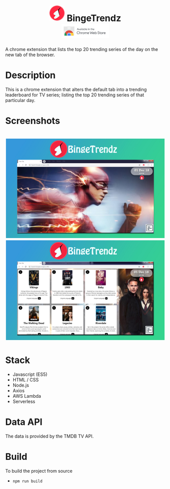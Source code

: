 <h1 align="center">
  <img src="logos/logo48.png" alt="bingetrendz logo"/> <span style="vertical-align:middle;">BingeTrendz</span>
  <br/>
  <a href="https://goo.gl/ujAfCG" target="_blank">
    <img src="readmeImg/cws.png" alt="chrome web store link" width="150px"/>
  </a>
</h1>
 A chrome extension that lists the top 20 trending series of the day on the new tab of the browser.

# Description

This is a chrome extension that alters the default tab into a trending leaderboard for TV series; listing the top 20 trending series of that particular day.

# Screenshots
<h1 align="center">
  <img src="readmeImg/sc1.jpg" alt="bingetrendz screenshot 1" width="500px"/>
  <img src="readmeImg/sc2.jpg" alt="bingetrendz screenshot 2" width="500px"/>
</h1>

# Stack

- Javascript (ES5)
- HTML / CSS
- Node.js
- Axios
- AWS Lambda
- Serverless

# Data API
The data is provided by the TMDB TV API.


# Build

To build the project from source

- `npm run build`
